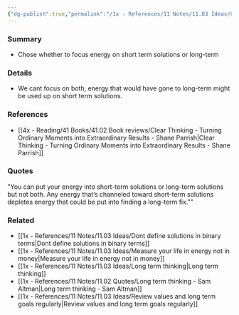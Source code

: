 ```yaml
---
{"dg-publish":true,"permalink":"/1x - References/11 Notes/11.03 Ideas/Chose long-term thinking or short-term - you can't do both/","title":"Chose long-term thinking or short-term - you can't do both","noteIcon":""}
---
```



### Summary
- Chose whether to focus energy on short term solutions or long-term 

### Details
- We cant focus on both, energy that would have gone to long-term might be used up on short term solutions.

### References
- [[4x - Reading/41 Books/41.02 Book reviews/Clear Thinking - Turning Ordinary Moments into Extraordinary Results - Shane  Parrish\|Clear Thinking - Turning Ordinary Moments into Extraordinary Results - Shane  Parrish]]

### Quotes
"You can put your energy into short-term solutions or long-term solutions
but not both. Any energy that’s channeled toward short-term solutions depletes energy that could be put into finding a long-term fix.""


### Related
- [[1x - References/11 Notes/11.03 Ideas/Dont define solutions in binary terms\|Dont define solutions in binary terms]]
- [[1x - References/11 Notes/11.03 Ideas/Measure your life in energy not in money\|Measure your life in energy not in money]]
- [[1x - References/11 Notes/11.03 Ideas/Long term thinking\|Long term thinking]]
- [[1x - References/11 Notes/11.02 Quotes/Long term thinking - Sam Altman\|Long term thinking - Sam Altman]]
- [[1x - References/11 Notes/11.03 Ideas/Review values and long term goals regularly\|Review values and long term goals regularly]]